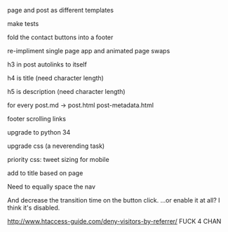 page and post as different templates

make tests

fold the contact buttons into a footer

re-impliment single page app and animated page swaps

h3 in post autolinks to itself

h4 is title (need character length)

h5 is description (need character length)

for every post.md -> post.html post-metadata.html

footer scrolling links

upgrade to python 34

upgrade css (a neverending task)

priority css: tweet sizing for mobile

add to title based on page

Need to equally space the nav

And decrease the transition time on the button click. ...or enable it at all? I think it's disabled.

http://www.htaccess-guide.com/deny-visitors-by-referrer/ FUCK 4 CHAN